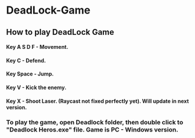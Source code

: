 # DeadLock-Game
## How to play DeadLock Game

#### Key A S D F - Movement. 
#### Key C - Defend. 
#### Key Space - Jump. 
#### Key V - Kick the enemy. 
#### Key X - Shoot Laser. (Raycast not fixed perfectly yet). Will update in next version.



### To play the game, open Deadlock folder, then double click to   "Deadlock Heros.exe" file. Game is PC - Windows version.
